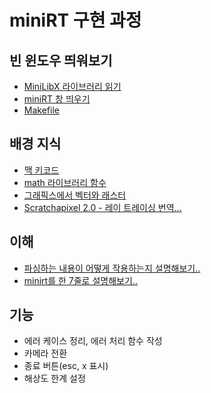 # miniRT 구현 과정

## 빈 윈도우 띄워보기
- [MiniLibX 라이브러리 읽기](miniRT라이브러리)
- [miniRT 창 띄우기](miniRT창띄우기)
- [Makefile](miniRT-Makefile)

## 배경 지식
- [맥 키코드](맥-키코드)
- [math 라이브러리 함수](math-h-함수)
- [그래픽스에서 벡터와 래스터](벡터)
- [Scratchapixel 2.0 - 레이 트레이싱 번역...](rt-목차)

## 이해
- [파싱하는 내용이 어떻게 작용하는지 설명해보기..](miniRT-파싱)
- [minirt를 한 7줄로 설명해보기..](miniRT요약)

## 기능

- 에러 케이스 정리, 에러 처리 함수 작성
- 카메라 전환
- 종료 버튼(esc, x 표시)
- 해상도 한계 설정

